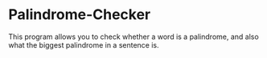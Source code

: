 # Palindrome-Checker

This program allows you to check whether a word is a palindrome, and also what the biggest palindrome in a sentence is.
